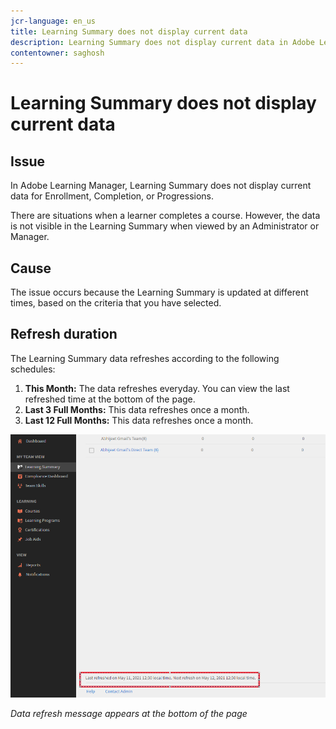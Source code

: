 ```yaml
---
jcr-language: en_us
title: Learning Summary does not display current data
description: Learning Summary does not display current data in Adobe Learning Manager
contentowner: saghosh
---
```



# Learning Summary does not display current data

## Issue

In Adobe Learning Manager, Learning Summary does not display current data for Enrollment, Completion, or Progressions.

There are situations when a learner completes a course. However, the data is not visible in the Learning Summary when viewed by an Administrator or Manager. 

## Cause

The issue occurs because the Learning Summary is updated at different times, based on the criteria that you have selected.

## Refresh duration

The Learning Summary data refreshes according to the following schedules:

1. **This Month:** The data refreshes everyday. You can view the last refreshed time at the bottom of the page.
1. **Last 3 Full Months:** This data refreshes once a month. 
1. **Last 12 Full Months:** This data refreshes once a month. 

![](assets/learning-summary.png)

*Data refresh message appears at the bottom of the page*
